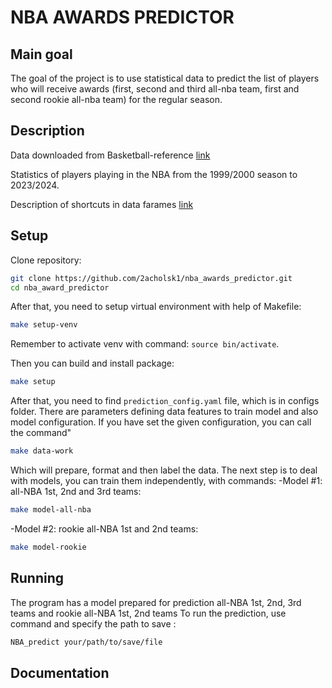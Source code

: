 # NBA AWARDS PREDICTOR

## Main goal
The goal of the project is to use statistical data to predict the list of players who will receive awards (first, second and third all-nba team, first and second rookie all-nba team) for the regular season. 

## Description

Data downloaded from Basketball-reference [link](https://www.basketball-reference.com/)

Statistics of players playing in the NBA from the 1999/2000 season to 2023/2024.

Description of shortcuts in data farames [link](https://github.com/2acholsk1/nba_awards_predictor/tree/main/data/desc_short.md)


## Setup

Clone repository:
```bash
git clone https://github.com/2acholsk1/nba_awards_predictor.git
cd nba_award_predictor
```

After that, you need to setup virtual environment with help of Makefile:
```bash
make setup-venv
```
Remember to activate venv with command: `source bin/activate`.

Then you can build and install package:
```bash
make setup
```

After that, you need to find `prediction_config.yaml` file, which is in configs folder.
There are parameters defining data features to train model and also model configuration.
If you have set the given configuration, you can call the command"
```bash
make data-work
```
Which will prepare, format and then label the data.
The next step is to deal with models, you can train them independently, with commands:
-Model #1: all-NBA 1st, 2nd and 3rd teams:
```bash
make model-all-nba
```
-Model #2: rookie all-NBA 1st and  2nd teams:
```bash
make model-rookie
```

## Running

The program has a model prepared for prediction all-NBA 1st, 2nd, 3rd teams and rookie all-NBA 1st, 2nd teams 
To run the prediction, use command and specify the path to save :
```bash
NBA_predict your/path/to/save/file
```

## Documentation